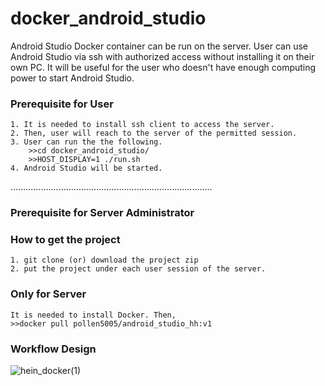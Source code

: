 # docker_android_studio
Android Studio Docker container can be run on the server. User can use Android Studio via ssh with authorized access without installing it on their own PC.
It will be useful for the user who doesn't have enough computing power to start Android Studio.

### Prerequisite for User
```
1. It is needed to install ssh client to access the server.
2. Then, user will reach to the server of the permitted session.
3. User can run the the following.
    >>cd docker_android_studio/
    >>HOST_DISPLAY=1 ./run.sh
4. Android Studio will be started.
```
................................................................................

### Prerequisite for Server Administrator

### How to get the project
```
1. git clone (or) download the project zip 
2. put the project under each user session of the server.
```


### Only for Server
```
It is needed to install Docker. Then,
>>docker pull pollen5005/android_studio_hh:v1
```
### Workflow Design
![hein_docker(1)](https://user-images.githubusercontent.com/79504426/158392451-db89cbb2-b84f-4f67-a989-f54559a483b2.png)

